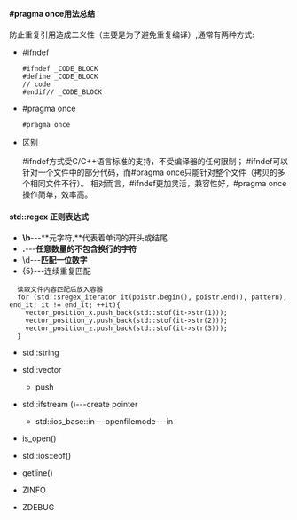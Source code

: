 #### #pragma once用法总结

防止重复引用造成二义性（主要是为了避免重复编译）,通常有两种方式:

- #ifndef

  ```
  #ifndef _CODE_BLOCK
  #define _CODE_BLOCK
  // code
  #endif// _CODE_BLOCK 
  ```

- #pragma once

  ```
  #pragma once
  ```

- 区别

  #ifndef方式受C/C++语言标准的支持，不受编译器的任何限制；
  #ifndef可以针对一个文件中的部分代码，而#pragma once只能针对整个文件（拷贝的多个相同文件不行）。
  相对而言，#ifndef更加灵活，兼容性好，#pragma once操作简单，效率高。

#### std::regex 正则表达式

- **\b**---**元字符,**代表着单词的开头或结尾
- **.**---**任意数量的不包含换行的字符**
- \d---**匹配一位数字**
- {5}---连续重复匹配

```
  读取文件内容匹配后放入容器
  for (std::sregex_iterator it(poistr.begin(), poistr.end(), pattern), end_it; it != end_it; ++it){
    vector_position_x.push_back(std::stof(it->str(1)));
    vector_position_y.push_back(std::stof(it->str(2)));
    vector_position_z.push_back(std::stof(it->str(3)));
  }
```

- std::string

- std::vector

  - push

- std::ifstream ()---create pointer

  - std::ios_base::in---openfilemode---in


- is_open()
- std::ios::eof()
- getline()
- ZINFO
- ZDEBUG







